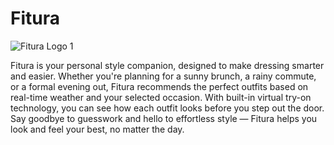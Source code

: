 # Fitura
![Fitura Logo 1](https://github.com/user-attachments/assets/44d2ac83-e982-4c0d-aecc-bea988a7ebca)

Fitura is your personal style companion, designed to make dressing smarter and easier. Whether you're planning for a sunny brunch, a rainy commute, or a formal evening out, Fitura recommends the perfect outfits based on real-time weather and your selected occasion. With built-in virtual try-on technology, you can see how each outfit looks before you step out the door. Say goodbye to guesswork and hello to effortless style — Fitura helps you look and feel your best, no matter the day.
